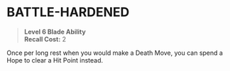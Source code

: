 # BATTLE-HARDENED

> **Level 6 Blade Ability**  
> **Recall Cost:** 2

Once per long rest when you would make a Death Move, you can spend a Hope to clear a Hit Point instead.
